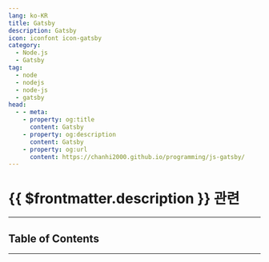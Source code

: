 ```yaml
---
lang: ko-KR
title: Gatsby
description: Gatsby
icon: iconfont icon-gatsby
category:
  - Node.js 
  - Gatsby
tag: 
  - node
  - nodejs
  - node-js
  - gatsby
head:
  - - meta:
    - property: og:title
      content: Gatsby
    - property: og:description
      content: Gatsby
    - property: og:url
      content: https://chanhi2000.github.io/programming/js-gatsby/
---
```


# {{ $frontmatter.description }} 관련

<ShieldsGroup logos="visualstudiocode,npm,pnpm,bun,yarn,vite,nodedotjs,javascript,typescript,gatsby"/>

---

## Table of Contents

<ToCLocal basePath="/programming/js-gatsby/" />

---

<TagLinks />